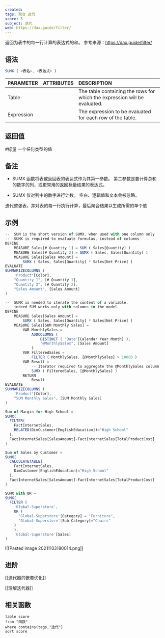 ```yaml
---
created: 
tags: 聚合 迭代
score: 5
subject: 迭代
web: https://dax.guide/filter/
---
```

返回为表中的每一行计算的表达式的和。
参考来源：https://dax.guide/filter/
## 语法

```js
SUMX ( <表名>, <表达式> )
```
| PARAMETER                                                    | ATTRIBUTES | DESCRIPTION                                                  |
| :----------------------------------------------------------- | :--------- | :----------------------------------------------------------- |
| Table |      | The table containing the rows for which the expression will be evaluated. |
| Expression  |      | The expression to be evaluated for each row of the table.    |


## 返回值

#标量 一个任何类型的值

## 备注

-   SUMX 函数将表或返回表的表达式作为其第一参数。 第二参数是要计算总和的数字的列，或更常用的返回标量结果的表达式。
    
-   SUMX 仅对列中的数字进行计数。 空白、逻辑值和文本会被忽略。
    

迭代整张表，并对表的每一行执行计算，最后聚合结果以生成所需的单个值

## 示例

```js
--  SUM is the short version of SUMX, when used with one column only
--  SUMX is required to evaluate formulas, instead of columns
DEFINE
    MEASURE Sales[# Quantity 1] = SUM ( Sales[Quantity] )
    MEASURE Sales[# Quantity 2] = SUMX ( Sales, Sales[Quantity] )
    MEASURE Sales[Sales Amount] =
        SUMX ( Sales, Sales[Quantity] * Sales[Net Price] )
EVALUATE
SUMMARIZECOLUMNS (
    'Product'[Color],
    "Quantity 1", [# Quantity 1],
    "Quantity 2", [# Quantity 2],
    "Sales Amount", [Sales Amount]
)
```

```js
--  SUMX is needed to iterate the content of a variable,
--  indeed SUM works only with columns in the model
DEFINE
    MEASURE Sales[Sales Amount] =
        SUMX ( Sales, Sales[Quantity] * Sales[Net Price] )
    MEASURE Sales[SUM Monthly Sales] =
        VAR MonthlySales =
            ADDCOLUMNS (
                DISTINCT ( 'Date'[Calendar Year Month] ),
                "@MonthlySales", [Sales Amount]
            )
        VAR FilteredSales =
            FILTER ( MonthlySales, [@MonthlySales] > 10000 )
        VAR Result =
            -- Iterator required to aggregate the @MonthlySales column       
            SUMX ( FilteredSales, [@MonthlySales] )
        RETURN
            Result
EVALUATE
SUMMARIZECOLUMNS (
    'Product'[Color],
    "SUM Monthly Sales", [SUM Monthly Sales]
)
```

```js
Sum of Margin for High School = 
SUMX(
  FILTER(
    FactInternetSales,
    RELATED(DimCustomer[EnglishEducation])="High School"
  ),
  FactInternetSales[SalesAmount]-FactInternetSales[TotalProductCost]
)
```

```js
Sum of Sales by Customer = 
SUMX(
  CALCULATETABLE(
    FactInternetSales,
    DimCustomer[EnglishEducation]="High School"
  ),
  FactInternetSales[SalesAmount]-FactInternetSales[TotalProductCost]
)
```

```js
SUMX with OR = 
SUMX(
  FILTER (
    'Global-Superstore',
    OR (
      'Global-Superstore'[Category] = "Furniture",
      'Global-Superstore'[Sub-Category]="Chairs"
    )
    ), 
    'Global-Superstore'[Sales]
)
```

![[Pasted image 20211103180014.png]]

## 进阶

[[迭代器的嵌套优化]]

[[理解迭代器]]

## 相关函数
```dataview
table score
from "函数"
where contains(tags,"迭代")
sort score
```